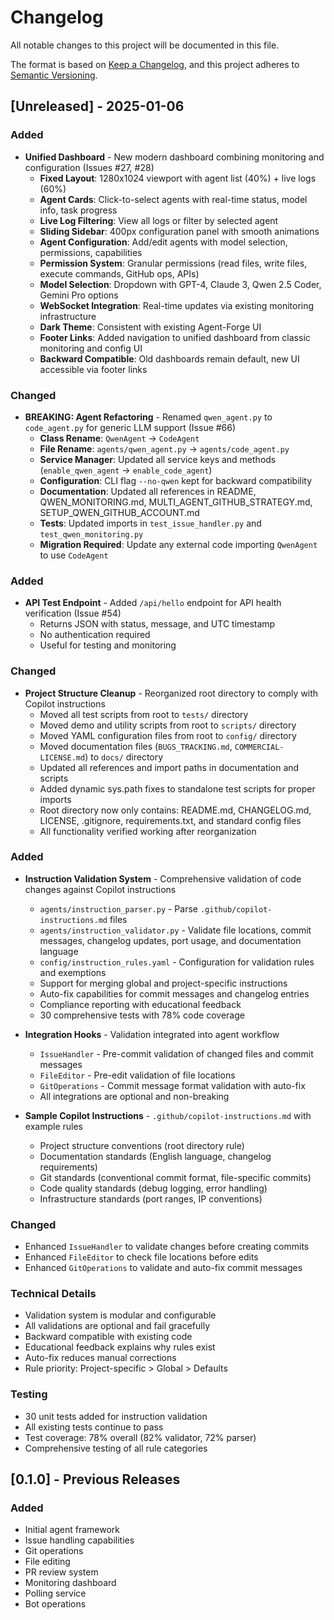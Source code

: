 # Changelog

All notable changes to this project will be documented in this file.

The format is based on [Keep a Changelog](https://keepachangelog.com/en/1.0.0/),
and this project adheres to [Semantic Versioning](https://semver.org/spec/v2.0.0.html).

## [Unreleased] - 2025-01-06

### Added
- **Unified Dashboard** - New modern dashboard combining monitoring and configuration (Issues #27, #28)
  - **Fixed Layout**: 1280x1024 viewport with agent list (40%) + live logs (60%)
  - **Agent Cards**: Click-to-select agents with real-time status, model info, task progress
  - **Live Log Filtering**: View all logs or filter by selected agent
  - **Sliding Sidebar**: 400px configuration panel with smooth animations
  - **Agent Configuration**: Add/edit agents with model selection, permissions, capabilities
  - **Permission System**: Granular permissions (read files, write files, execute commands, GitHub ops, APIs)
  - **Model Selection**: Dropdown with GPT-4, Claude 3, Qwen 2.5 Coder, Gemini Pro options
  - **WebSocket Integration**: Real-time updates via existing monitoring infrastructure
  - **Dark Theme**: Consistent with existing Agent-Forge UI
  - **Footer Links**: Added navigation to unified dashboard from classic monitoring and config UI
  - **Backward Compatible**: Old dashboards remain default, new UI accessible via footer links

### Changed
- **BREAKING: Agent Refactoring** - Renamed `qwen_agent.py` to `code_agent.py` for generic LLM support (Issue #66)
  - **Class Rename**: `QwenAgent` → `CodeAgent` 
  - **File Rename**: `agents/qwen_agent.py` → `agents/code_agent.py`
  - **Service Manager**: Updated all service keys and methods (`enable_qwen_agent` → `enable_code_agent`)
  - **Configuration**: CLI flag `--no-qwen` kept for backward compatibility
  - **Documentation**: Updated all references in README, QWEN_MONITORING.md, MULTI_AGENT_GITHUB_STRATEGY.md, SETUP_QWEN_GITHUB_ACCOUNT.md
  - **Tests**: Updated imports in `test_issue_handler.py` and `test_qwen_monitoring.py`
  - **Migration Required**: Update any external code importing `QwenAgent` to use `CodeAgent`

### Added
- **API Test Endpoint** - Added `/api/hello` endpoint for API health verification (Issue #54)
  - Returns JSON with status, message, and UTC timestamp
  - No authentication required
  - Useful for testing and monitoring

### Changed
- **Project Structure Cleanup** - Reorganized root directory to comply with Copilot instructions
  - Moved all test scripts from root to `tests/` directory
  - Moved demo and utility scripts from root to `scripts/` directory
  - Moved YAML configuration files from root to `config/` directory
  - Moved documentation files (`BUGS_TRACKING.md`, `COMMERCIAL-LICENSE.md`) to `docs/` directory
  - Updated all references and import paths in documentation and scripts
  - Added dynamic sys.path fixes to standalone test scripts for proper imports
  - Root directory now only contains: README.md, CHANGELOG.md, LICENSE, .gitignore, requirements.txt, and standard config files
  - All functionality verified working after reorganization

### Added
- **Instruction Validation System** - Comprehensive validation of code changes against Copilot instructions
  - `agents/instruction_parser.py` - Parse `.github/copilot-instructions.md` files
  - `agents/instruction_validator.py` - Validate file locations, commit messages, changelog updates, port usage, and documentation language
  - `config/instruction_rules.yaml` - Configuration for validation rules and exemptions
  - Support for merging global and project-specific instructions
  - Auto-fix capabilities for commit messages and changelog entries
  - Compliance reporting with educational feedback
  - 30 comprehensive tests with 78% code coverage

- **Integration Hooks** - Validation integrated into agent workflow
  - `IssueHandler` - Pre-commit validation of changed files and commit messages
  - `FileEditor` - Pre-edit validation of file locations
  - `GitOperations` - Commit message format validation with auto-fix
  - All integrations are optional and non-breaking

- **Sample Copilot Instructions** - `.github/copilot-instructions.md` with example rules
  - Project structure conventions (root directory rule)
  - Documentation standards (English language, changelog requirements)
  - Git standards (conventional commit format, file-specific commits)
  - Code quality standards (debug logging, error handling)
  - Infrastructure standards (port ranges, IP conventions)

### Changed
- Enhanced `IssueHandler` to validate changes before creating commits
- Enhanced `FileEditor` to check file locations before edits
- Enhanced `GitOperations` to validate and auto-fix commit messages

### Technical Details
- Validation system is modular and configurable
- All validations are optional and fail gracefully
- Backward compatible with existing code
- Educational feedback explains why rules exist
- Auto-fix reduces manual corrections
- Rule priority: Project-specific > Global > Defaults

### Testing
- 30 unit tests added for instruction validation
- All existing tests continue to pass
- Test coverage: 78% overall (82% validator, 72% parser)
- Comprehensive testing of all rule categories

## [0.1.0] - Previous Releases

### Added
- Initial agent framework
- Issue handling capabilities
- Git operations
- File editing
- PR review system
- Monitoring dashboard
- Polling service
- Bot operations
